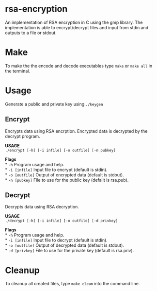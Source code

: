 # rsa-encryption
An implementation of RSA encryption in C using the gmp library. The implementation is able to encrypt/decrypt files and input from stdin and outputs to a file or stdout. 

# Make
To make the the encode and decode executables type `make` or `make all` in the terminal.

# Usage  
Generate a public and private key using `./keygen`  
## Encrypt  
Encrypts data using RSA encrption. Encrypted data is decrypted by the decrypt program.  
  
**USAGE**  
`./encrypt [-h] [-i infile] [-o outfile] [-n pubkey]`  
  
**Flags**  
    * `-h` Program usage and help.  
    * `-i [infile]` Input file to encrypt (default is stdin).  
    * `-o [outfile]` Output of encrypted data (default is stdout).  
    * `-n [pubkey]` File to use for the public key (defailt is rsa.pub).  

## Decrypt
Decrypts data using RSA decryption.  
  
**USAGE**  
`./decrypt [-h] [-i infile] [-o outfile] [-d privkey]`  
  
**Flags**  
    * `-h` Program usage and help.  
    * `-i [infile]` Input file to decrypt (default is stdin).  
    * `-o [outfile]` Output of decrypted data (default is stdout).  
    * `-d [privkey]` File to use for the private key (default is rsa.priv).  
  
# Cleanup
To cleanup all created files, type `make clean` into the command line.




